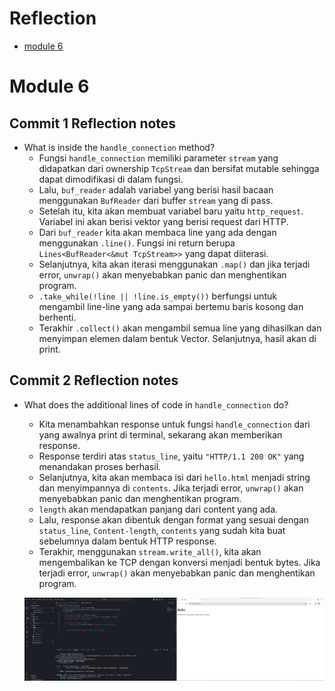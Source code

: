 # Reflection
- [module 6](#module-6)
# Module 6

##  Commit 1 Reflection notes
- What is inside the `handle_connection` method?
    - Fungsi `handle_connection` memiliki parameter `stream` yang didapatkan dari ownership `TcpStream` dan bersifat mutable sehingga dapat dimodifikasi di dalam fungsi.
    - Lalu, `buf_reader` adalah variabel yang berisi hasil bacaan menggunakan `BufReader` dari buffer `stream` yang di pass.
    - Setelah itu, kita akan membuat variabel baru yaitu `http_request`. Variabel ini akan berisi vektor yang berisi request dari HTTP. 
    - Dari `buf_reader` kita akan membaca line yang ada dengan menggunakan `.line()`. Fungsi ini return berupa `Lines<BufReader<&mut TcpStream>>` yang dapat diiterasi.
    - Selanjutnya, kita akan iterasi menggunakan `.map()` dan jika terjadi error, `unwrap()` akan menyebabkan panic dan menghentikan program.
    - `.take_while(!line || !line.is_empty())` berfungsi untuk mengambil line-line yang ada sampai bertemu baris kosong dan berhenti.
    - Terakhir `.collect()` akan mengambil semua line yang dihasilkan dan menyimpan elemen dalam bentuk Vector. Selanjutnya, hasil akan di print.


## Commit 2 Reflection notes
- What does the additional lines of code in `handle_connection` do?
    - Kita menambahkan response untuk fungsi `handle_connection` dari yang awalnya print di terminal, sekarang akan memberikan response.
    - Response terdiri atas `status_line`, yaitu `"HTTP/1.1 200 OK"` yang menandakan proses berhasil.
    - Selanjutnya, kita akan membaca isi dari `hello.html` menjadi string dan menyimpannya di `contents`. Jika terjadi error, `unwrap()` akan menyebabkan panic dan menghentikan program.
    - `length` akan mendapatkan panjang dari content yang ada.
    - Lalu, response akan dibentuk dengan format yang sesuai dengan `status_line`, `Content-length`, `contents` yang sudah kita buat sebelumnya dalam bentuk HTTP response.
    - Terakhir, menggunakan `stream.write_all()`, kita akan mengembalikan ke TCP dengan konversi menjadi bentuk bytes. Jika terjadi error, `unwrap()` akan menyebabkan panic dan menghentikan program.

    ![](/public/images/commit2.png)  